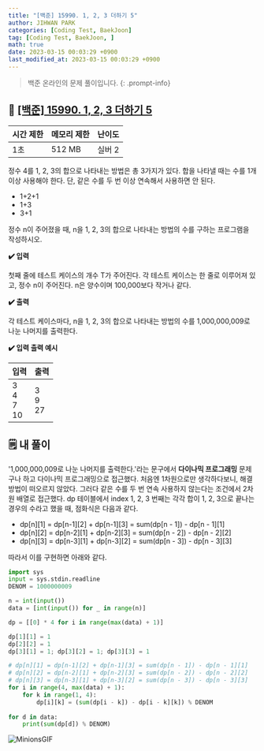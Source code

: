 ```yaml
---
title: "[백준] 15990. 1, 2, 3 더하기 5"
author: JIHWAN PARK
categories: [Coding Test, BaekJoon]
tag: [Coding Test, BaekJoon, ]
math: true
date: 2023-03-15 00:03:29 +0900
last_modified_at: 2023-03-15 00:03:29 +0900
---
```

> 백준 온라인의 문제 풀이입니다.
{: .prompt-info}

## 📖 <a href='https://www.acmicpc.net/problem/15990' target='_blank'>[백준] 15990. 1, 2, 3 더하기 5</a>

|시간 제한|메모리 제한|난이도|
|---|---|---|
|1초|512 MB|실버 2|

정수 4를 1, 2, 3의 합으로 나타내는 방법은 총 3가지가 있다. 합을 나타낼 때는 수를 1개 이상 사용해야 한다. 단, 같은 수를 두 번 이상 연속해서 사용하면 안 된다.
- 1+2+1
- 1+3
- 3+1

정수 n이 주어졌을 때, n을 1, 2, 3의 합으로 나타내는 방법의 수를 구하는 프로그램을 작성하시오.

**✔️ 입력**

첫째 줄에 테스트 케이스의 개수 T가 주어진다. 각 테스트 케이스는 한 줄로 이루어져 있고, 정수 n이 주어진다. n은 양수이며 100,000보다 작거나 같다.

**✔️ 출력**

각 테스트 케이스마다, n을 1, 2, 3의 합으로 나타내는 방법의 수를 1,000,000,009로 나눈 나머지를 출력한다.

**✔️ 입력 출력 예시**

|입력|출력|
|---|---|
|3<br>4<br>7<br>10|3<br>9<br>27|

## 🗒️ 내 풀이
'1,000,000,009로 나눈 나머지를 출력한다.'라는 문구에서 **다이나믹 프로그래밍** 문제구나 하고 다이나믹 프로그래밍으로 접근했다. 처음엔 1차원으로만 생각하다보니, 해결 방법이 떠오르지 않았다. 그러다 같은 수를 두 번 연속 사용하지 않는다는 조건에서 2차원 배열로 접근했다. dp 테이블에서 index 1, 2, 3 번째는 각각 합이 1, 2, 3으로 끝나는 경우의 수라고 했을 때, 점화식은 다음과 같다.

- dp[n][1] = dp[n-1][2] + dp[n-1][3] = sum(dp[n - 1]) - dp[n - 1][1]
- dp[n][2] = dp[n-2][1] + dp[n-2][3] = sum(dp[n - 2]) - dp[n - 2][2]
- dp[n][3] = dp[n-3][1] + dp[n-3][2] = sum(dp[n - 3]) - dp[n - 3][3]

따라서 이를 구현하면 아래와 같다.


```python
import sys
input = sys.stdin.readline
DENOM = 1000000009

n = int(input())
data = [int(input()) for _ in range(n)]

dp = [[0] * 4 for i in range(max(data) + 1)]

dp[1][1] = 1
dp[2][2] = 1
dp[3][1] = 1; dp[3][2] = 1; dp[3][3] = 1

# dp[n][1] = dp[n-1][2] + dp[n-1][3] = sum(dp[n - 1]) - dp[n - 1][1]
# dp[n][2] = dp[n-2][1] + dp[n-2][3] = sum(dp[n - 2]) - dp[n - 2][2]
# dp[n][3] = dp[n-3][1] + dp[n-3][2] = sum(dp[n - 3]) - dp[n - 3][3]
for i in range(4, max(data) + 1):
    for k in range(1, 4):
        dp[i][k] = (sum(dp[i - k]) - dp[i - k][k]) % DENOM
        
for d in data:
    print(sum(dp[d]) % DENOM)
```

![MinionsGIF](https://user-images.githubusercontent.com/76936390/225056853-6fd6c6e9-f78e-43c6-aea7-87f4da04a8f4.gif)
